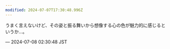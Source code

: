 ```yaml
---
modified: 2024-07-07T17:30:48.996Z
---
```


<p>うまく言えないけど、その姿と振る舞いから想像する心の色が魅力的に感じるというか…。</p>

&mdash; 2024-07-08 02:30:48 JST

<!-- Original URL: https://mastodon.social/@sakuramochi0/112746394353353550-->
